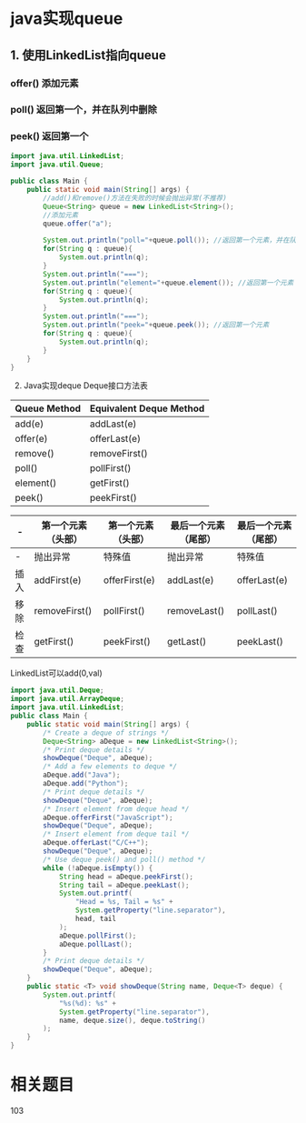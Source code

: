# java实现queue
## 1. 使用LinkedList指向queue
### offer() 添加元素
### poll() 返回第一个，并在队列中删除
### peek() 返回第一个
```java
import java.util.LinkedList;
import java.util.Queue;
 
public class Main {
    public static void main(String[] args) {
        //add()和remove()方法在失败的时候会抛出异常(不推荐)
        Queue<String> queue = new LinkedList<String>();
        //添加元素
        queue.offer("a");
        
        System.out.println("poll="+queue.poll()); //返回第一个元素，并在队列中删除
        for(String q : queue){
            System.out.println(q);
        }
        System.out.println("===");
        System.out.println("element="+queue.element()); //返回第一个元素 
        for(String q : queue){
            System.out.println(q);
        }
        System.out.println("===");
        System.out.println("peek="+queue.peek()); //返回第一个元素 
        for(String q : queue){
            System.out.println(q);
        }
    }
}
```


2. Java实现deque
Deque接口方法表

| Queue Method | Equivalent Deque Method |
|-----|--------|
|add(e)	| addLast(e)|
|offer(e)|	offerLast(e)|
|remove()|	removeFirst()|
|poll()|	pollFirst()|
|element()|	getFirst()|
|peek()|	peekFirst()|

|-|第一个元素（头部）|第一个元素（头部）|最后一个元素（尾部）|最后一个元素（尾部）|
|-----|--------|-----|--------|-----|
|-|抛出异常|	特殊值|	抛出异常|	特殊值|
|插入|	addFirst(e)|	offerFirst(e)|	addLast(e)|	offerLast(e)|
|移除|	removeFirst()|	pollFirst()|	removeLast()|	pollLast()|
|检查|	getFirst()|	peekFirst()|	getLast()|	peekLast()|

LinkedList可以add(0,val)

```java
import java.util.Deque;
import java.util.ArrayDeque;
import java.util.LinkedList;
public class Main {
    public static void main(String[] args) {
        /* Create a deque of strings */
        Deque<String> aDeque = new LinkedList<String>();
        /* Print deque details */
        showDeque("Deque", aDeque);
        /* Add a few elements to deque */
        aDeque.add("Java");
        aDeque.add("Python");
        /* Print deque details */
        showDeque("Deque", aDeque);
        /* Insert element from deque head */
        aDeque.offerFirst("JavaScript");
        showDeque("Deque", aDeque);
        /* Insert element from deque tail */
        aDeque.offerLast("C/C++");
        showDeque("Deque", aDeque);
        /* Use deque peek() and poll() method */
        while (!aDeque.isEmpty()) {
            String head = aDeque.peekFirst();
            String tail = aDeque.peekLast();
            System.out.printf(
                "Head = %s, Tail = %s" +
                System.getProperty("line.separator"),
                head, tail
            );
            aDeque.pollFirst();
            aDeque.pollLast();
        }
        /* Print deque details */
        showDeque("Deque", aDeque);
    }
    public static <T> void showDeque(String name, Deque<T> deque) {
        System.out.printf(
            "%s(%d): %s" +
            System.getProperty("line.separator"),
            name, deque.size(), deque.toString()
        );
    }
}
```
# 相关题目
103